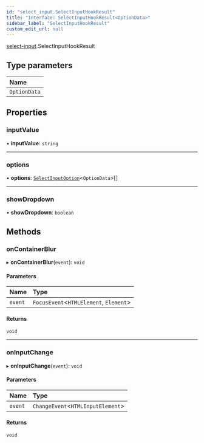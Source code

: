 ```yaml
---
id: "select_input.SelectInputHookResult"
title: "Interface: SelectInputHookResult<OptionData>"
sidebar_label: "SelectInputHookResult"
custom_edit_url: null
---
```


[select-input](../modules/select_input.md).SelectInputHookResult

## Type parameters

| Name |
| :------ |
| `OptionData` |

## Properties

### inputValue

• **inputValue**: `string`

___

### options

• **options**: [`SelectInputOption`](select_input.SelectInputOption.md)\<`OptionData`\>[]

___

### showDropdown

• **showDropdown**: `boolean`

## Methods

### onContainerBlur

▸ **onContainerBlur**(`event`): `void`

#### Parameters

| Name | Type |
| :------ | :------ |
| `event` | `FocusEvent`\<`HTMLElement`, `Element`\> |

#### Returns

`void`

___

### onInputChange

▸ **onInputChange**(`event`): `void`

#### Parameters

| Name | Type |
| :------ | :------ |
| `event` | `ChangeEvent`\<`HTMLInputElement`\> |

#### Returns

`void`
